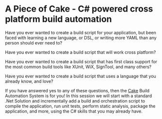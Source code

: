# A Piece of Cake - C# powered cross platform build automation

Have you ever wanted to create a build script for your application, but been faced with learning a new language, or DSL, or writing more YAML than any person should ever need to?

Have you ever wanted to create a build script that will work cross platform?

Have you ever wanted to create a build script that has first class support for the most common build tools like XUnit, WiX, SignTool, and many others?

Have you ever wanted to create a build script that uses a language that you already know, and love?

If you have answered yes to any of these questions, then the [Cake](http://cakebuild.net/) Build Automation System is for you!  In this session we will start with a standard .Net Solution and incrementally add a build and orchestration script to compile the application, run unit tests, perform static analysis, package the application, and more, using the C# skills that you may already have.
